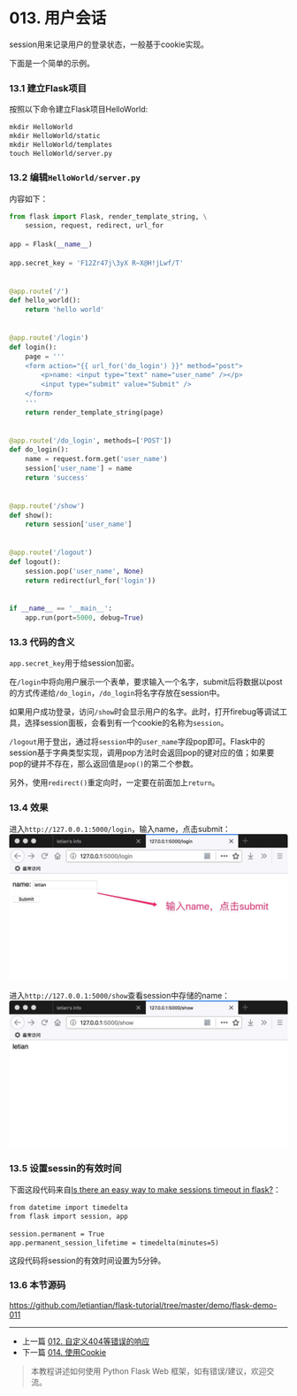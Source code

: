 # 013. 用户会话

session用来记录用户的登录状态，一般基于cookie实现。

下面是一个简单的示例。

### 13.1 建立Flask项目
按照以下命令建立Flask项目HelloWorld:
```
mkdir HelloWorld
mkdir HelloWorld/static
mkdir HelloWorld/templates
touch HelloWorld/server.py
```

### 13.2 编辑`HelloWorld/server.py`
内容如下：
```python
from flask import Flask, render_template_string, \
    session, request, redirect, url_for

app = Flask(__name__)

app.secret_key = 'F12Zr47j\3yX R~X@H!jLwf/T'


@app.route('/')
def hello_world():
    return 'hello world'


@app.route('/login')
def login():
    page = '''
    <form action="{{ url_for('do_login') }}" method="post">
        <p>name: <input type="text" name="user_name" /></p>
        <input type="submit" value="Submit" />
    </form>
    '''
    return render_template_string(page)


@app.route('/do_login', methods=['POST'])
def do_login():
    name = request.form.get('user_name')
    session['user_name'] = name
    return 'success'


@app.route('/show')
def show():
    return session['user_name']


@app.route('/logout')
def logout():
    session.pop('user_name', None)
    return redirect(url_for('login'))


if __name__ == '__main__':
    app.run(port=5000, debug=True)
```

### 13.3 代码的含义
`app.secret_key`用于给session加密。

在`/login`中将向用户展示一个表单，要求输入一个名字，submit后将数据以post的方式传递给`/do_login`，`/do_login`将名字存放在session中。

如果用户成功登录，访问`/show`时会显示用户的名字。此时，打开firebug等调试工具，选择session面板，会看到有一个cookie的名称为`session`。

`/logout`用于登出，通过将`session`中的`user_name`字段pop即可。Flask中的session基于字典类型实现，调用pop方法时会返回pop的键对应的值；如果要pop的键并不存在，那么返回值是`pop()`的第二个参数。

另外，使用`redirect()`重定向时，一定要在前面加上`return`。

### 13.4 效果

进入`http://127.0.0.1:5000/login`，输入name，点击submit：
![](img/flask-006.jpg)

进入`http://127.0.0.1:5000/show`查看session中存储的name：
![](img/flask-007.jpg)

### 13.5 设置sessin的有效时间
下面这段代码来自[Is there an easy way to make sessions timeout in flask?](http://stackoverflow.com/questions/11783025/is-there-an-easy-way-to-make-sessions-timeout-in-flask)：
```
from datetime import timedelta
from flask import session, app

session.permanent = True
app.permanent_session_lifetime = timedelta(minutes=5)
```
这段代码将session的有效时间设置为5分钟。

### 13.6 本节源码
https://github.com/letiantian/flask-tutorial/tree/master/demo/flask-demo-011


<!-- flask-tutorial-info -->


---

* 上一篇 [012. 自定义404等错误的响应](012.%20%E8%87%AA%E5%AE%9A%E4%B9%89404%E7%AD%89%E9%94%99%E8%AF%AF%E7%9A%84%E5%93%8D%E5%BA%94.md)
* 下一篇 [014. 使用Cookie](014.%20%E4%BD%BF%E7%94%A8Cookie.md)

> 本教程讲述如何使用 Python Flask Web 框架，如有错误/建议，欢迎交流。

